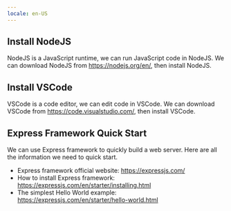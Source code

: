 ```yaml
---
locale: en-US
---
```


## Install NodeJS

NodeJS is a JavaScript runtime, we can run JavaScript code in NodeJS. We can download NodeJS from https://nodejs.org/en/, then install NodeJS.

## Install VSCode

VSCode is a code editor, we can edit code in VSCode. We can download VSCode from https://code.visualstudio.com/, then install VSCode.

## Express Framework Quick Start

We can use Express framework to quickly build a web server. Here are all the information we need to quick start.

- Express framework official website: https://expressjs.com/
- How to install Express framework: https://expressjs.com/en/starter/installing.html
- The simplest Hello World example: https://expressjs.com/en/starter/hello-world.html
